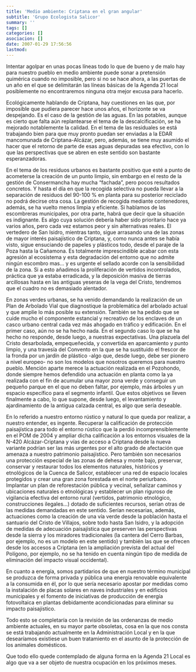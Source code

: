 ```yaml
---
title: 'Medio ambiente: Criptana en el gran angular'
subtitle: 'Grupo Ecologista Salicor'
summary: ''
tags: []
categories: []
asociacion: []
date: 2007-01-29 17:56:56
lastmod:
---
```


Intentar agolpar en unas pocas líneas todo lo que de bueno y de malo hay para nuestro pueblo en medio ambiente puede sonar a pretensión quimérica cuando no imposible, pero si no se hace ahora, a las puertas de un año en el que se delimitarán las líneas básicas de la Agenda 21 local posiblemente no encontraremos ninguna otra mejor excusa para hacerlo.

Ecológicamente hablando de Criptana, hay cuestiones en las que, por imposible que pudiera parecer hace unos años, el horizonte se va despejando. Es el caso de la gestión de las aguas. En las potables, aunque es cierto que falta aún replantearse el tema de la descalcificación, se ha mejorado notablemente la calidad. En el tema de las residuales se está trabajando bien para que muy pronto puedan ser enviadas a la EDAR mancomunada de Criptana-Alcázar, pero, además, se tiene muy asumido el hacer que el retorno de parte de esas aguas depuradas sea efectivo, con lo que las perspectivas que se abren en este sentido son bastante esperanzadoras.

En el tema de los residuos urbanos es bastante positivo que esté a punto de acometerse la creación de un punto limpio, sin embargo en el resto de la gestión de Consermancha hay mucha “fachada”, pero pocos resultados concretos. Y hasta el día en que la recogida selectiva no pueda llevar a la separación de residuos del 90-100 % en planta para su posterior reciclado no podrá decirse otra cosa. La gestión de recogida mediante contenedores, además, se ha vuelto menos limpia y eficiente. Si hablamos de las escombreras municipales, por otra parte, habrá que decir que la situación es indignante. Es algo cuya solución debería haber sido prioritario hace ya varios años, pero cada vez estamos peor y sin alternativas reales. El vertedero de San Isidro, mientras tanto, sigue arrasando una de las zonas de mayor interés paisajístico de Criptana, y, como nunca antes se había visto, sigue ensuciando de papeles y plásticos todo, desde el paraje de la Poza hasta la Cañamona. Es totalmente imprescindible acabar con esta agresión al ecosistema y esta degradación del entorno que no admite ningún escombro mas... y es urgente el sellado acorde con la sensibilidad de la zona. Si a esto añadimos la proliferación de vertidos incontrolados, práctica que ya estaba erradicada, y la deposición masiva de tierras arcillosas hasta en las antiguas yeseras de la vega del Cristo, tendremos que el cuadro no es demasiado alentador.



En zonas verdes urbanas, se ha venido demandando la realización de un Plan de Arbolado Vial que diagnostique la problemática del arbolado actual y que amplíe lo más posible su extensión. También se ha pedido que se cuide mucho el componente estancial y recreativo de los enclaves de un casco urbano central cada vez más ahogado en tráfico y edificación. En el primer caso, aún no se ha hecho nada. En el segundo caso lo que se ha hecho no responde, desde luego, a nuestras expectativas. Una plazuela del Cristo desarbolada, empequeñecida,  y convertida en aparcamiento y punto limpio, y una travesía del Convento en la que se ha sustituido el frescor de la fronda por un jardín de plástico -algo que, desde luego, debe ser pionero a nivel europeo- no son los modelos que nosotros queremos para nuestro pueblo. Mención aparte merece la actuación realizada en el Pozohondo, donde siempre hemos defendido una actuación en planta como la ya realizada con el fin de acumular una mayor zona verde y conseguir un pequeño parque en el que no deben faltar, por ejemplo, más árboles y un espacio específico para el segmento infantil. Que estos objetivos se lleven finalmente a cabo, lo que supone, desde luego, el levantamiento y ajardinamiento de la antigua calzada central, es algo que sería deseable.

En lo referido a nuestro entorno rústico y natural lo que queda por realizar, a nuestro entender, es ingente. Recuperar la calificación de protección paisajística para todo el entorno rústico que la perdió incomprensiblemente en el POM de 2004 y ampliar dicha calificación a los entornos visuales de la N-420 Alcázar-Criptana y vías de acceso a Criptana desde la nueva variante podrían ser las más urgentes por el alto grado de afectación que amenaza a nuestro patrimonio paisajístico. Pero también son necesarios una protección especial de las zonas de dehesa y monte bajo, preservar, conservar y restaurar todos los elementos naturales, históricos y etnológicos de la Cuenca de Salicor, establecer una red de espacio locales protegidos y crear una gran zona forestada en el norte periurbano. Implantar un plan de reforestación pública y vecinal, señalizar caminos y ubicaciones naturales o etnológicas y establecer un plan riguroso de vigilancia efectiva del entorno rural (vertidos, patrimonio etnológico, construcciones ilegales...) dotado de suficientes recursos, serían otras de las medidas demandadas en este sentido. Serían necesarias, además,  actuaciones como la creación de una vía verde desde la población hasta el santuario del Cristo de Villajos, sobre todo hasta San Isidro, y la adopción de medidas de adecuación paisajística que preserven las perspectivas desde la sierra y los miradores tradicionales (la cantera del Cerro Barbas, por ejemplo, no es un modelo en este sentido) y también las que se ofrecen desde los accesos a Criptana (en la ampliación prevista del actual del Polígono, por ejemplo, no se ha tenido en cuenta ningún tipo de medida de eliminación del impacto visual occidental).

En cuanto a energía, somos partidarios de que en nuestro término municipal se produzca de forma privada y pública una energía renovable equivalente a la consumida en él, por lo que sería necesario apostar por medidas como la instalación de placas solares en naves industriales y en edificios municipales y el fomento de iniciativas de producción de energía fotovoltaica en plantas debidamente acondicionadas para eliminar su impacto paisajístico.

Todo esto se completaría con la revisión de las ordenanzas de medio ambiente actuales, en su mayor parte obsoletas, cosa en la que nos consta se está trabajando actualmente en la Administración Local  y en la que desearíamos existiese un buen tratamiento en el asunto de la protección de los animales domésticos.

Que todo ello quede contemplado de alguna forma en la Agenda 21 Local es algo que va a ser objeto de nuestra ocupación en los próximos meses.
